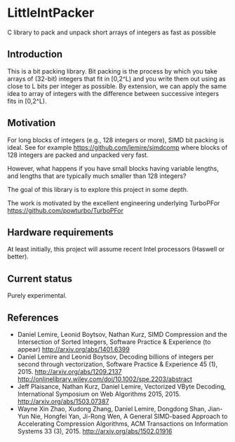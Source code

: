 # LittleIntPacker
C library to pack and unpack short arrays of integers as fast as possible

## Introduction

This is a bit packing library. Bit packing is the process by which you
take arrays of (32-bit) integers that fit in [0,2^L) and you write them
out using as close to L bits per integer as possible. By extension,
we can apply the same idea to array of integers with the difference between
successive integers fits in [0,2^L).


## Motivation

For long blocks of integers (e.g., 128 integers or more), SIMD bit packing
is ideal. See for example https://github.com/lemire/simdcomp where blocks
of 128 integers are packed and unpacked very fast.

However, what happens if you have small blocks having variable lengths,
and lengths that are typically much smaller than 128 integers?

The goal of this library is to explore this project in some depth.

The work is motivated by the excellent engineering underlying TurboPFor
https://github.com/powturbo/TurboPFor

## Hardware requirements

At least initially, this project will assume recent Intel processors (Haswell or better).


## Current status

Purely experimental.

## References

* Daniel Lemire, Leonid Boytsov, Nathan Kurz, SIMD Compression and the Intersection of Sorted Integers, Software Practice & Experience (to appear) http://arxiv.org/abs/1401.6399
* Daniel Lemire and Leonid Boytsov, Decoding billions of integers per second through vectorization, Software Practice & Experience 45 (1), 2015.  http://arxiv.org/abs/1209.2137 http://onlinelibrary.wiley.com/doi/10.1002/spe.2203/abstract
* Jeff Plaisance, Nathan Kurz, Daniel Lemire, Vectorized VByte Decoding, International Symposium on Web Algorithms 2015, 2015. http://arxiv.org/abs/1503.07387
* Wayne Xin Zhao, Xudong Zhang, Daniel Lemire, Dongdong Shan, Jian-Yun Nie, Hongfei Yan, Ji-Rong Wen, A General SIMD-based Approach to Accelerating Compression Algorithms, ACM Transactions on Information Systems 33 (3), 2015. http://arxiv.org/abs/1502.01916
